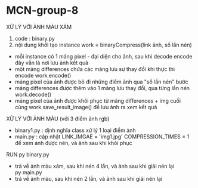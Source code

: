 # MCN-group-8

XỬ LÝ VỚI ẢNH MÀU XÁM
1. code : binary.py
2. nội dung
khởi tạo instance work = binaryCompress(link ảnh, số lần nén)
  - mỗi instance có 1 mảng pixel - đại diện cho ảnh, sau khi decode encode đây vẫn là nơi lưu ảnh kết quả 
  - một mảng differences chứa các mảng lưu sự thay đổi khi thực thi encode
work.encode()
  - mảng pixel của ảnh được bỏ đi những điểm ảnh qua "số lần nén" bước
  - mảng differences được thêm vào 1 mảng lưu thay đổi, qua từng lần nén
work.decode()
  - mảng pixel của ảnh được khôi phục từ mảng differences + img cuối cùng
work.save_result_image() để lưu ảnh ra xem kết quả

XỬ LÝ VỚI ẢNH MÀU (với 3 điểm ảnh rgb)
  - binary1.py : dịnh nghĩa class xử lý 1 loại điểm ảnh
  - main.py : cập nhật LINK_IMGAE = 'img1.jpg'
                      COMPRESSION_TIMES = 1
              để xem ảnh được nén, và ảnh sau khi khôi phục

RUN
  py binary.py
  - trả về ảnh màu xám, sau khi nén 4 lần, và ảnh sau khi giải nén lại  
  py main.py
  - trả về ảnh màu, sau khi nén 2 lần, và ảnh sau khi giải nén lại
